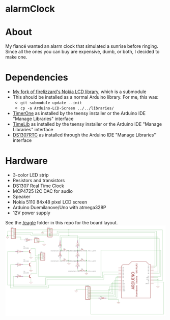alarmClock
========
# About
My fiancé wanted an alarm clock that simulated a sunrise before ringing.  Since all the ones you can buy are expensive, dumb, or both, I decided to make one.

# Dependencies
 * [My fork of firelizzard's Nokia LCD library](https://github.com/rigel314/Arduino-LCD-Screen), which is a submodule
  * This should be installed as a normal Arduino library. For me, this was:
    * `git submodule update --init`
    * `cp -a Arduino-LCD-Screen ../../libraries/`
 * [TimerOne](https://github.com/PaulStoffregen/TimerOne) as installed by the teensy installer or the Arduino IDE "Manage Libraries" interface
 * [TimeLib](https://github.com/PaulStoffregen/Time) as installed by the teensy installer or the Arduino IDE "Manage Libraries" interface
 * [DS1307RTC](https://github.com/PaulStoffregen/DS1307RTC) as installed through the Arduino IDE "Manage Libraries" interface

# Hardware
 * 3-color LED strip
 * Resistors and transistors
 * DS1307 Real Time Clock
 * MCP4725 I2C DAC for audio
 * Speaker
 * Nokia 5110 84x48 pixel LCD screen
 * Arduino Duemilanove/Uno with atmega328P
 * 12V power supply

See the [/eagle](https://github.com/rigel314/alarmClock/tree/master/eagle) folder in this repo for the board layout.
<a href="https://raw.githubusercontent.com/rigel314/alarmClock/master/images/schematic.png">![Schematic](https://raw.githubusercontent.com/rigel314/alarmClock/master/images/schematic.png)</a>
